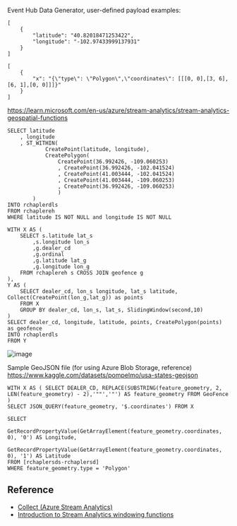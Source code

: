 Event Hub Data Generator, user-defined payload examples:

```
[
    {
        "latitude": "40.82018471253422",
        "longitude": "-102.97433999137931"
    }
]
```

```
[
    {
        "x": "{\"type\": \"Polygon\",\"coordinates\": [[[0, 0],[3, 6],[6, 1],[0, 0]]]}"
    }
]
```

https://learn.microsoft.com/en-us/azure/stream-analytics/stream-analytics-geospatial-functions

```
SELECT latitude
    , longitude
    , ST_WITHIN(
            CreatePoint(latitude, longitude),
            CreatePolygon(
                CreatePoint(36.992426, -109.060253)
                , CreatePoint(36.992426, -102.041524)
                , CreatePoint(41.003444, -102.041524)
                , CreatePoint(41.003444, -109.060253)
                , CreatePoint(36.992426, -109.060253)
                )
        ) 
INTO rchaplerdls 
FROM rchaplereh
WHERE latitude IS NOT NULL and longitude IS NOT NULL
```

```
WITH X AS (
    SELECT s.latitude lat_s
        ,s.longitude lon_s
        ,g.dealer_cd
        ,g.ordinal
        ,g.latitude lat_g
        ,g.longitude lon_g
    FROM rchaplereh s CROSS JOIN geofence g
),
Y AS (
    SELECT dealer_cd, lon_s longitude, lat_s latitude, Collect(CreatePoint(lon_g,lat_g)) as points
    FROM X
    GROUP BY dealer_cd, lon_s, lat_s, SlidingWindow(second,10)
)
SELECT dealer_cd, longitude, latitude, points, CreatePolygon(points) as geofence
INTO rchaplerdls
FROM Y
```

![image](https://github.com/richchapler/AzureSolutions/assets/44923999/705a6ed9-e672-4298-bb02-8fe7a56317a0)

Sample GeoJSON file (for using Azure Blob Storage, reference)
https://www.kaggle.com/datasets/pompelmo/usa-states-geojson

```
WITH X AS ( SELECT DEALER_CD, REPLACE(SUBSTRING(feature_geometry, 2, LEN(feature_geometry) - 2),'""','"') AS feature_geometry FROM GeoFence )
SELECT JSON_QUERY(feature_geometry, '$.coordinates') FROM X
```

```
SELECT 
    GetRecordPropertyValue(GetArrayElement(feature_geometry.coordinates, 0), '0') AS Longitude,
    GetRecordPropertyValue(GetArrayElement(feature_geometry.coordinates, 0), '1') AS Latitude
FROM [rchaplersds-rchaplersd]
WHERE feature_geometry.type = 'Polygon'
```

## Reference

* [Collect (Azure Stream Analytics)](https://learn.microsoft.com/en-us/stream-analytics-query/collect-azure-stream-analytics)
* [Introduction to Stream Analytics windowing functions](https://learn.microsoft.com/en-us/azure/stream-analytics/stream-analytics-window-functions)
